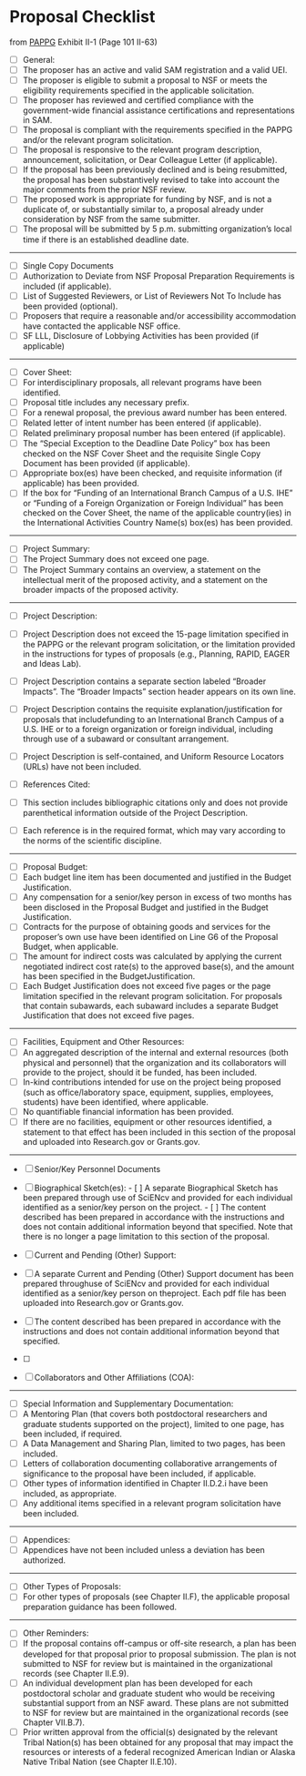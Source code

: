 # Proposal Checklist

from [PAPPG](/docs/notes/nsf_proposal_and_award_policies_and_procedures_guide.pdf) Exhibit II-1 (Page 101 II-63)

- [ ]  General:
  - [ ] The proposer has an active and valid SAM registration and a valid UEI.
  - [ ] The proposer is eligible to submit a proposal to NSF or meets the eligibility requirements  specified in the applicable solicitation.
  - [ ] The proposer has reviewed and certified compliance with the government-wide financial assistance certifications and representations in SAM.
  - [ ] The proposal is compliant with the requirements specified in the PAPPG and/or the relevant program solicitation.
  - [ ] The proposal is responsive to the relevant program description, announcement, solicitation, or Dear Colleague Letter (if applicable).
  - [ ] If the proposal has been previously declined and is being resubmitted, the proposal has been substantively revised to take into account the major comments from the prior NSF review.
  - [ ] The proposed work is appropriate for funding by NSF, and is not a duplicate of, or substantially similar to, a proposal already under consideration by NSF from the same submitter.
  - [ ] The proposal will be submitted by 5 p.m. submitting organization’s local time if there is an    established deadline date.

---

- [ ]  Single Copy Documents
  - [ ] Authorization to Deviate from NSF Proposal Preparation Requirements is included (if applicable).
  - [ ] List of Suggested Reviewers, or List of Reviewers Not To Include has been provided (optional).
  - [ ] Proposers that require a reasonable and/or accessibility accommodation have contacted the applicable NSF office.
  - [ ] SF LLL, Disclosure of Lobbying Activities has been provided (if applicable)

---

- [ ]  Cover Sheet:
  - [ ] For interdisciplinary proposals, all relevant programs have been identified.
  - [ ] Proposal title includes any necessary prefix.
  - [ ] For a renewal proposal, the previous award number has been entered.
  - [ ] Related letter of intent number has been entered (if applicable).
  - [ ] Related preliminary proposal number has been entered (if applicable).
  - [ ] The “Special Exception to the Deadline Date Policy” box has been checked on the NSF Cover Sheet and the requisite Single Copy Document has been provided (if applicable).
  - [ ] Appropriate box(es) have been checked, and requisite information (if applicable) has been provided.
  - [ ] If the box for “Funding of an International Branch Campus of a U.S. IHE” or “Funding of a Foreign Organization or Foreign Individual” has been checked on the Cover Sheet, the name of the applicable country(ies) in the International Activities Country Name(s) box(es) has been provided.

---

- [ ]  Project Summary:
  - [ ] The Project Summary does not exceed one page.
  - [ ] The Project Summary contains an overview, a statement on the intellectual merit of the proposed activity, and a statement on the broader impacts of the proposed activity.

---

- [ ]  Project Description:
  - [ ] Project Description does not exceed the 15-page limitation specified in the PAPPG or the relevant program solicitation, or the limitation provided in the instructions for types of  proposals (e.g., Planning, RAPID, EAGER and Ideas Lab).
  - [ ] Project Description contains a separate section labeled “Broader Impacts”. The “Broader  Impacts” section header appears on its own line.
  - [ ] Project Description contains the requisite explanation/justification for proposals that includefunding to an International Branch Campus of a U.S. IHE or to a foreign organization or foreign individual, including through use of a subaward or consultant arrangement.
  - [ ] Project Description is self-contained, and Uniform Resource Locators (URLs) have not  been included.

- [ ]  References Cited:
  - [ ] This section includes bibliographic citations only and does not provide parenthetical information outside of the Project Description.
  - [ ] Each reference is in the required format, which may vary according to the norms of the  scientific discipline.

---

- [ ]  Proposal Budget:
  - [ ] Each budget line item has been documented and justified in the Budget Justification.
  - [ ] Any compensation for a senior/key person in excess of two months has been disclosed in the Proposal Budget and justified in the Budget Justification.
  - [ ] Contracts for the purpose of obtaining goods and services for the proposer’s own use have been identified on Line G6 of the Proposal Budget, when applicable.
  - [ ] The amount for indirect costs was calculated by applying the current negotiated indirect cost rate(s) to the approved base(s), and the amount has been specified in the BudgetJustification.
  - [ ] Each Budget Justification does not exceed five pages or the page limitation specified in   the relevant program solicitation. For proposals that contain subawards, each subaward   includes a separate Budget Justification that does not exceed five pages.

---

- [ ]  Facilities, Equipment and Other Resources:
  - [ ] An aggregated description of the internal and external resources (both physical and personnel) that the organization and its collaborators will provide to the project, should it be funded, has been included.
  - [ ] In-kind contributions intended for use on the project being proposed (such as office/laboratory space, equipment, supplies, employees, students) have been identified, where applicable.
  - [ ] No quantifiable financial information has been provided.
  - [ ] If there are no facilities, equipment or other resources identified, a statement to that effect has been included in this section of the proposal and uploaded into Research.gov or Grants.gov.

---

- [ ]  Senior/Key Personnel Documents
  - [ ]  Biographical Sketch(es):
    - [ ] A separate Biographical Sketch has been prepared through use of SciENcv and provided for each individual identified as a senior/key person on the project.
    - [ ] The content described has been prepared in accordance with the instructions and does not contain additional information beyond that specified. Note that there is no longer a page limitation to this section of the proposal.

- [ ]  Current and Pending (Other) Support:
  - [ ] A separate Current and Pending (Other) Support document has been prepared throughuse of SciENcv and provided for each individual identified as a senior/key person on theproject. Each pdf file has been uploaded into Research.gov or Grants.gov.
  - [ ] The content described has been prepared in accordance with the instructions and does not contain additional information beyond that specified.
  - [ ] 
  - [ ] Collaborators and Other Affiliations (COA):

---

- [ ]  Special Information and Supplementary Documentation:
  - [ ] A Mentoring Plan (that covers both postdoctoral researchers and graduate students supported on the project), limited to one page, has been included, if required.
  - [ ] A Data Management and Sharing Plan, limited to two pages, has been included.
  - [ ] Letters of collaboration documenting collaborative arrangements of significance to the proposal have been included, if applicable.
  - [ ] Other types of information identified in Chapter II.D.2.i have been included, as appropriate.
  - [ ] Any additional items specified in a relevant program solicitation have been included.

---

- [ ]  Appendices:
  - [ ] Appendices have not been included unless a deviation has been authorized.

---

- [ ]  Other Types of Proposals:
  - [ ] For other types of proposals (see Chapter II.F), the applicable proposal preparation  guidance has been followed.

---

- [ ]  Other Reminders:
  - [ ] If the proposal contains off-campus or off-site research, a plan has been developed for that proposal prior to proposal submission. The plan is not submitted to NSF for review but is maintained in the organizational records (see Chapter II.E.9).
  - [ ] An individual development plan has been developed for each postdoctoral scholar and graduate student who would be receiving substantial support from an NSF award. These plans are not submitted to NSF for review but are maintained in the organizational records (see Chapter VII.B.7).
  - [ ] Prior written approval from the official(s) designated by the relevant Tribal Nation(s) has been obtained for any proposal that may impact the resources or interests of a federal recognized American Indian or Alaska Native Tribal Nation (see Chapter II.E.10).
